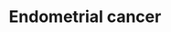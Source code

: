 ---
annotations:
- type: Pathway Ontology
  value: endometrial cancer pathway
- type: Pathway Ontology
  value: disease pathway
- type: Pathway Ontology
  value: cancer pathway
- type: Cell Type Ontology
  value: epithelial cell of uterus
- type: Disease Ontology
  value: endometrial cancer
authors:
- Khanspers
- AlexanderPico
- MaintBot
- Fehrhart
communities:
- CPTAC
description: Endometrial cancer (EC) is the most common gynecological malignancy and
  the fourth most common malignancy in women in the developed world after breast,
  colorectal and lung cancer. Two types of endometrial carcinoma are distinguished
  with respect to biology and clinical course. Type-I carcinoma is related to hyperestrogenism
  by association with endometrial hyperplasia, frequent expression of estrogen and
  progesterone receptors and younger age, whereas type-II carcinoma is unrelated to
  estrogen, associated with atrophic endometrium, frequent lack of estrogen and progesterone
  receptors and older age. The morphologic differences in these cancers are mirrored
  in their molecular genetic profile with type I showing defects in DNA-mismatch repair
  and mutations in PTEN, K-ras, and beta-catenin, and type II showing aneuploidy,
  p53 mutations, and her2/neu amplification. Phosphorylation information collected
  from PhosphoSitePlus (https://www.phosphosite.org)  Proteins on this pathway have
  targeted assays available via the [https://assays.cancer.gov/available_assays?wp_id=WP4155
  CPTAC Assay Portal]
last-edited: 2021-06-17
organisms:
- Homo sapiens
redirect_from:
- /index.php/Pathway:WP4155
- /instance/WP4155
schema-jsonld:
- '@context': https://schema.org/
  '@id': https://wikipathways.github.io/pathways/WP4155.html
  '@type': Dataset
  creator:
    '@type': Organization
    name: WikiPathways
  description: Endometrial cancer (EC) is the most common gynecological malignancy
    and the fourth most common malignancy in women in the developed world after breast,
    colorectal and lung cancer. Two types of endometrial carcinoma are distinguished
    with respect to biology and clinical course. Type-I carcinoma is related to hyperestrogenism
    by association with endometrial hyperplasia, frequent expression of estrogen and
    progesterone receptors and younger age, whereas type-II carcinoma is unrelated
    to estrogen, associated with atrophic endometrium, frequent lack of estrogen and
    progesterone receptors and older age. The morphologic differences in these cancers
    are mirrored in their molecular genetic profile with type I showing defects in
    DNA-mismatch repair and mutations in PTEN, K-ras, and beta-catenin, and type II
    showing aneuploidy, p53 mutations, and her2/neu amplification. Phosphorylation
    information collected from PhosphoSitePlus (https://www.phosphosite.org)  Proteins
    on this pathway have targeted assays available via the [https://assays.cancer.gov/available_assays?wp_id=WP4155
    CPTAC Assay Portal]
  keywords:
  - APC2
  - lenvatinib
  - KRAS
  - APC
  - ERBB2
  - GSK3B
  - BAX
  - GADD45B
  - AKT3
  - CTNNA2
  - MYC
  - PIK3CD
  - CTNNA3
  - BAD
  - 'PI3K-Akt '
  - RAF1
  - ponatinib
  - AXIN1
  - MAPK Signaling
  - FGFR2
  - SOS2
  - AXIN2
  - TCF7
  - CASP9
  - TCF7L1
  - TP53
  - BAK1
  - Trastuzumab
  - MAP2K2
  - CDKN1A
  - BRAF
  - PIK3R1
  - GADD45A
  - FGFR1
  - CTNNA1
  - nintedanib
  - Adherens junction
  - PDPK1
  - ELK1
  - PIP3
  - MAP2K1
  - TCF7L2
  - CTNNB1
  - 'Wnt Signaling '
  - FGF2
  - EGFR
  - SOS1
  - Cell Cycle
  - Signaling Pathway
  - PTEN
  - GRB2
  - cenersen sodium
  - CCND1
  - PIK3CB
  - AKT2
  - PIK3R3
  - PIK3R2
  - 'p53 Signaling '
  - FGFR3
  - HRAS
  - 'ERBB Signaling '
  - EGF
  - Pathway
  - brivanib
  - ILK
  - LEF1
  - GADD45G
  - AKT1
  - POLK
  - MAPK3
  - DDB2
  - FOXO3
  - dovitinib
  - PIK3CA
  - CDH1
  - NRAS
  - ARAF
  - MAPK1
  - FOS
  - FGF1
  license: CC0
  name: Endometrial cancer
seo: CreativeWork
title: Endometrial cancer
wpid: WP4155
---